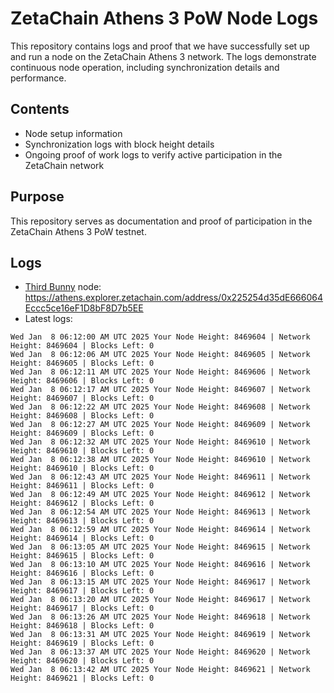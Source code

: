 # ZetaChain Athens 3 PoW Node Logs
This repository contains logs and proof that we have successfully set up and run a node on the ZetaChain Athens 3 network. The logs demonstrate continuous node operation, including synchronization details and performance.

## Contents
- Node setup information
- Synchronization logs with block height details
- Ongoing proof of work logs to verify active participation in the ZetaChain network

## Purpose
This repository serves as documentation and proof of participation in the ZetaChain Athens 3 PoW testnet.

## Logs

- [Third Bunny](https://thirdbunny.xyz/) node: https://athens.explorer.zetachain.com/address/0x225254d35dE666064Eccc5ce16eF1D8bF8D7b5EE
- Latest logs:
```
Wed Jan  8 06:12:00 AM UTC 2025 Your Node Height: 8469604 | Network Height: 8469604 | Blocks Left: 0
Wed Jan  8 06:12:06 AM UTC 2025 Your Node Height: 8469605 | Network Height: 8469605 | Blocks Left: 0
Wed Jan  8 06:12:11 AM UTC 2025 Your Node Height: 8469606 | Network Height: 8469606 | Blocks Left: 0
Wed Jan  8 06:12:17 AM UTC 2025 Your Node Height: 8469607 | Network Height: 8469607 | Blocks Left: 0
Wed Jan  8 06:12:22 AM UTC 2025 Your Node Height: 8469608 | Network Height: 8469608 | Blocks Left: 0
Wed Jan  8 06:12:27 AM UTC 2025 Your Node Height: 8469609 | Network Height: 8469609 | Blocks Left: 0
Wed Jan  8 06:12:32 AM UTC 2025 Your Node Height: 8469610 | Network Height: 8469610 | Blocks Left: 0
Wed Jan  8 06:12:38 AM UTC 2025 Your Node Height: 8469610 | Network Height: 8469610 | Blocks Left: 0
Wed Jan  8 06:12:43 AM UTC 2025 Your Node Height: 8469611 | Network Height: 8469611 | Blocks Left: 0
Wed Jan  8 06:12:49 AM UTC 2025 Your Node Height: 8469612 | Network Height: 8469612 | Blocks Left: 0
Wed Jan  8 06:12:54 AM UTC 2025 Your Node Height: 8469613 | Network Height: 8469613 | Blocks Left: 0
Wed Jan  8 06:12:59 AM UTC 2025 Your Node Height: 8469614 | Network Height: 8469614 | Blocks Left: 0
Wed Jan  8 06:13:05 AM UTC 2025 Your Node Height: 8469615 | Network Height: 8469615 | Blocks Left: 0
Wed Jan  8 06:13:10 AM UTC 2025 Your Node Height: 8469616 | Network Height: 8469616 | Blocks Left: 0
Wed Jan  8 06:13:15 AM UTC 2025 Your Node Height: 8469617 | Network Height: 8469617 | Blocks Left: 0
Wed Jan  8 06:13:20 AM UTC 2025 Your Node Height: 8469617 | Network Height: 8469617 | Blocks Left: 0
Wed Jan  8 06:13:26 AM UTC 2025 Your Node Height: 8469618 | Network Height: 8469618 | Blocks Left: 0
Wed Jan  8 06:13:31 AM UTC 2025 Your Node Height: 8469619 | Network Height: 8469619 | Blocks Left: 0
Wed Jan  8 06:13:37 AM UTC 2025 Your Node Height: 8469620 | Network Height: 8469620 | Blocks Left: 0
Wed Jan  8 06:13:42 AM UTC 2025 Your Node Height: 8469621 | Network Height: 8469621 | Blocks Left: 0
```
